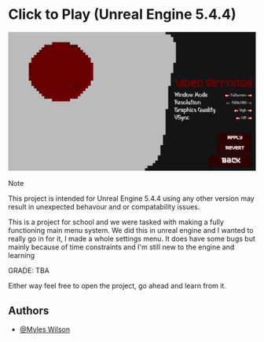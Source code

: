 # Click to Play (Unreal Engine 5.4.4)

![the project in unreal engine](https://raw.githubusercontent.com/Mellurboo/Click-To-Play/refs/heads/main/.github/hero.png)

> [!NOTE]  
> This project is intended for Unreal Engine 5.4.4 using any other version
> may result in unexpected behavour and or compatability issues.

This is a project for school and we were tasked with making a fully functioning main menu system. We did this in unreal engine and I wanted to really go in for it, I made a whole settings menu. It does have some bugs but mainly because of time constraints and I'm still new to the engine and learning

GRADE: TBA

Either way feel free to open the project, go ahead and learn from it.


## Authors

- [@Myles Wilson](https://www.github.com/Mellurboo)


